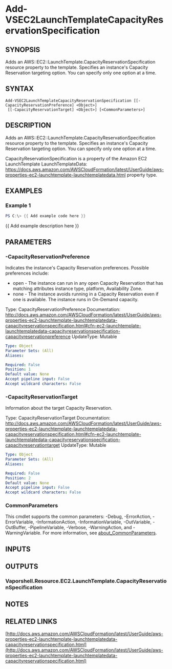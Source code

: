# Add-VSEC2LaunchTemplateCapacityReservationSpecification

## SYNOPSIS
Adds an AWS::EC2::LaunchTemplate.CapacityReservationSpecification resource property to the template.
Specifies an instance's Capacity Reservation targeting option.
You can specify only one option at a time.

## SYNTAX

```
Add-VSEC2LaunchTemplateCapacityReservationSpecification [[-CapacityReservationPreference] <Object>]
 [[-CapacityReservationTarget] <Object>] [<CommonParameters>]
```

## DESCRIPTION
Adds an AWS::EC2::LaunchTemplate.CapacityReservationSpecification resource property to the template.
Specifies an instance's Capacity Reservation targeting option.
You can specify only one option at a time.

CapacityReservationSpecification is a property of the  Amazon EC2 LaunchTemplate LaunchTemplateData: https://docs.aws.amazon.com/AWSCloudFormation/latest/UserGuide/aws-properties-ec2-launchtemplate-launchtemplatedata.html property type.

## EXAMPLES

### Example 1
```powershell
PS C:\> {{ Add example code here }}
```

{{ Add example description here }}

## PARAMETERS

### -CapacityReservationPreference
Indicates the instance's Capacity Reservation preferences.
Possible preferences include:
+  open - The instance can run in any open Capacity Reservation that has matching attributes instance type, platform, Availability Zone.
+  none - The instance avoids running in a Capacity Reservation even if one is available.
The instance runs in On-Demand capacity.

Type: CapacityReservationPreference
Documentation: http://docs.aws.amazon.com/AWSCloudFormation/latest/UserGuide/aws-properties-ec2-launchtemplate-launchtemplatedata-capacityreservationspecification.html#cfn-ec2-launchtemplate-launchtemplatedata-capacityreservationspecification-capacityreservationpreference
UpdateType: Mutable

```yaml
Type: Object
Parameter Sets: (All)
Aliases:

Required: False
Position: 1
Default value: None
Accept pipeline input: False
Accept wildcard characters: False
```

### -CapacityReservationTarget
Information about the target Capacity Reservation.

Type: CapacityReservationTarget
Documentation: http://docs.aws.amazon.com/AWSCloudFormation/latest/UserGuide/aws-properties-ec2-launchtemplate-launchtemplatedata-capacityreservationspecification.html#cfn-ec2-launchtemplate-launchtemplatedata-capacityreservationspecification-capacityreservationtarget
UpdateType: Mutable

```yaml
Type: Object
Parameter Sets: (All)
Aliases:

Required: False
Position: 2
Default value: None
Accept pipeline input: False
Accept wildcard characters: False
```

### CommonParameters
This cmdlet supports the common parameters: -Debug, -ErrorAction, -ErrorVariable, -InformationAction, -InformationVariable, -OutVariable, -OutBuffer, -PipelineVariable, -Verbose, -WarningAction, and -WarningVariable. For more information, see [about_CommonParameters](http://go.microsoft.com/fwlink/?LinkID=113216).

## INPUTS

## OUTPUTS

### Vaporshell.Resource.EC2.LaunchTemplate.CapacityReservationSpecification
## NOTES

## RELATED LINKS

[http://docs.aws.amazon.com/AWSCloudFormation/latest/UserGuide/aws-properties-ec2-launchtemplate-launchtemplatedata-capacityreservationspecification.html](http://docs.aws.amazon.com/AWSCloudFormation/latest/UserGuide/aws-properties-ec2-launchtemplate-launchtemplatedata-capacityreservationspecification.html)


